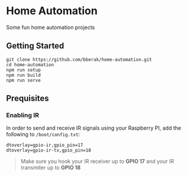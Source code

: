 # Home Automation

Some fun home automation projects

## Getting Started

```
git clone https://github.com/bberak/home-automation.git
cd home-automation 
npm run setup
npm run build
npm run serve
```

## Prequisites

### Enabling IR

In order to send and receive IR signals using your Raspberry PI, add the following to `/boot/config.txt`:

```
dtoverlay=gpio-ir,gpio_pin=17
dtoverlay=gpio-ir-tx,gpio_pin=18
```

> Make sure you hook your IR receiver up to **GPIO 17** and your IR transmiter up to **GPIO 18**